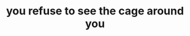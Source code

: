 ---
title: you refuse to see the cage around you
type: fragment
next: you never see your way out
---